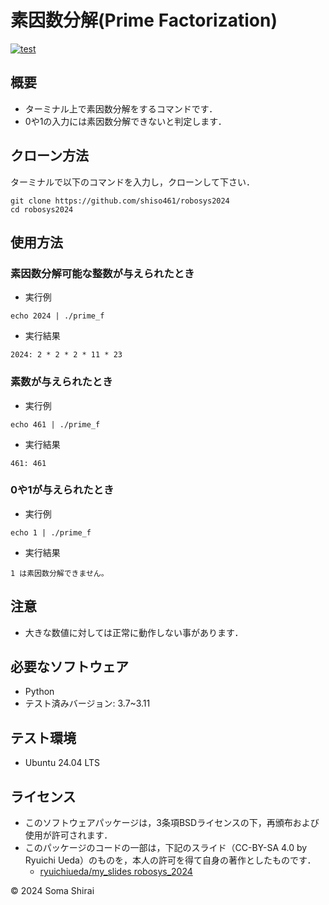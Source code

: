 # 素因数分解(Prime Factorization)
[![test](https://github.com/shiso461/robosys2024/actions/workflows/test.yml/badge.svg)](https://github.com/shiso461/robosys2024/actions/workflows/test.yml)

## 概要

- ターミナル上で素因数分解をするコマンドです．
- 0や1の入力には素因数分解できないと判定します．

## クローン方法

 ターミナルで以下のコマンドを入力し，クローンして下さい．

 ```
 git clone https://github.com/shiso461/robosys2024
 cd robosys2024
 ```

## 使用方法
### 素因数分解可能な整数が与えられたとき
- 実行例
 ```
 echo 2024 | ./prime_f
 ```
- 実行結果
 ```
 2024: 2 * 2 * 2 * 11 * 23
 ```
### 素数が与えられたとき
- 実行例
 ```
 echo 461 | ./prime_f
 ```
- 実行結果
 ```
 461: 461
 ```
### 0や1が与えられたとき
- 実行例
 ```
 echo 1 | ./prime_f
 ```
- 実行結果
 ```
 1 は素因数分解できません。
 ```

## 注意
- 大きな数値に対しては正常に動作しない事があります．

## 必要なソフトウェア
- Python
 - テスト済みバージョン: 3.7~3.11

## テスト環境
- Ubuntu 24.04 LTS

## ライセンス
- このソフトウェアパッケージは，3条項BSDライセンスの下，再頒布および使用が許可されます．
- このパッケージのコードの一部は，下記のスライド（CC-BY-SA 4.0 by Ryuichi Ueda）のものを，本人の許可を得て自身の著作としたものです．
    - [ryuichiueda/my_slides robosys_2024](https://github.com/ryuichiueda/my_slides/tree/master/robosys_2024)

© 2024 Soma Shirai

